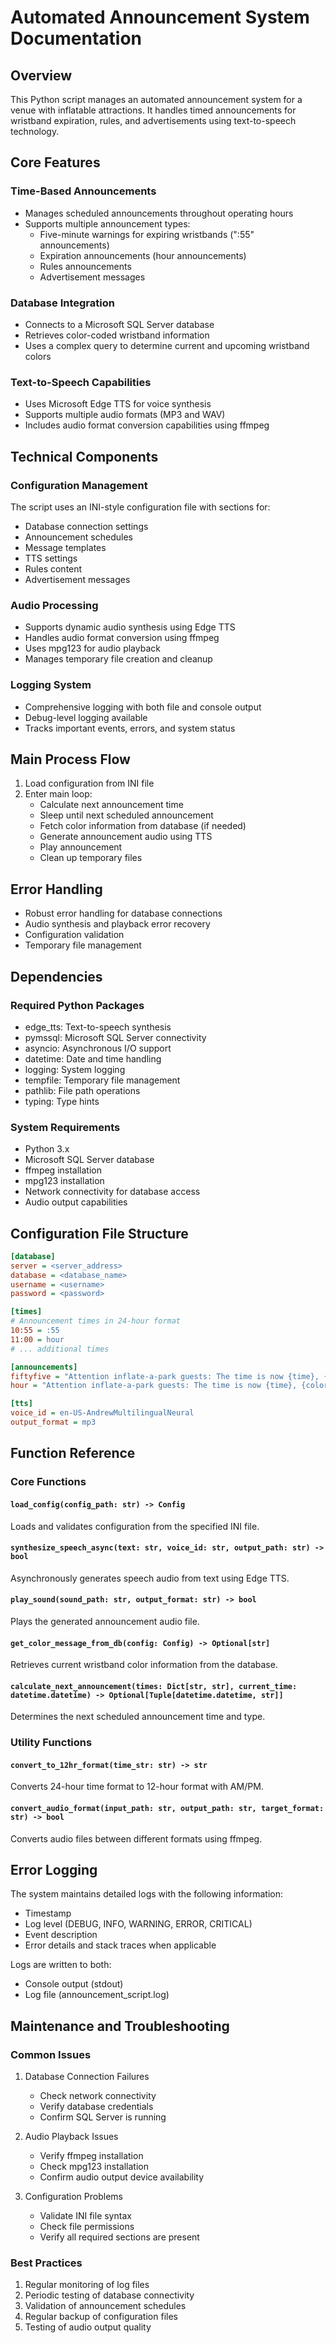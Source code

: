 # Automated Announcement System Documentation

## Overview
This Python script manages an automated announcement system for a venue with inflatable attractions. It handles timed announcements for wristband expiration, rules, and advertisements using text-to-speech technology.

## Core Features

### Time-Based Announcements
- Manages scheduled announcements throughout operating hours
- Supports multiple announcement types:
  - Five-minute warnings for expiring wristbands (":55" announcements)
  - Expiration announcements (hour announcements)
  - Rules announcements
  - Advertisement messages

### Database Integration
- Connects to a Microsoft SQL Server database
- Retrieves color-coded wristband information
- Uses a complex query to determine current and upcoming wristband colors

### Text-to-Speech Capabilities
- Uses Microsoft Edge TTS for voice synthesis
- Supports multiple audio formats (MP3 and WAV)
- Includes audio format conversion capabilities using ffmpeg

## Technical Components

### Configuration Management
The script uses an INI-style configuration file with sections for:
- Database connection settings
- Announcement schedules
- Message templates
- TTS settings
- Rules content
- Advertisement messages

### Audio Processing
- Supports dynamic audio synthesis using Edge TTS
- Handles audio format conversion using ffmpeg
- Uses mpg123 for audio playback
- Manages temporary file creation and cleanup

### Logging System
- Comprehensive logging with both file and console output
- Debug-level logging available
- Tracks important events, errors, and system status

## Main Process Flow

1. Load configuration from INI file
2. Enter main loop:
   - Calculate next announcement time
   - Sleep until next scheduled announcement
   - Fetch color information from database (if needed)
   - Generate announcement audio using TTS
   - Play announcement
   - Clean up temporary files

## Error Handling
- Robust error handling for database connections
- Audio synthesis and playback error recovery
- Configuration validation
- Temporary file management

## Dependencies

### Required Python Packages
- edge_tts: Text-to-speech synthesis
- pymssql: Microsoft SQL Server connectivity
- asyncio: Asynchronous I/O support
- datetime: Date and time handling
- logging: System logging
- tempfile: Temporary file management
- pathlib: File path operations
- typing: Type hints

### System Requirements
- Python 3.x
- Microsoft SQL Server database
- ffmpeg installation
- mpg123 installation
- Network connectivity for database access
- Audio output capabilities

## Configuration File Structure

```ini
[database]
server = <server_address>
database = <database_name>
username = <username>
password = <password>

[times]
# Announcement times in 24-hour format
10:55 = :55
11:00 = hour
# ... additional times

[announcements]
fiftyfive = "Attention inflate-a-park guests: The time is now {time}, {color} wristbands will be expiring in five minutes!"
hour = "Attention inflate-a-park guests: The time is now {time}, {color} wristbands have expired. Please exit the inflate-a-park at this time."

[tts]
voice_id = en-US-AndrewMultilingualNeural
output_format = mp3
```

## Function Reference

### Core Functions

#### `load_config(config_path: str) -> Config`
Loads and validates configuration from the specified INI file.

#### `synthesize_speech_async(text: str, voice_id: str, output_path: str) -> bool`
Asynchronously generates speech audio from text using Edge TTS.

#### `play_sound(sound_path: str, output_format: str) -> bool`
Plays the generated announcement audio file.

#### `get_color_message_from_db(config: Config) -> Optional[str]`
Retrieves current wristband color information from the database.

#### `calculate_next_announcement(times: Dict[str, str], current_time: datetime.datetime) -> Optional[Tuple[datetime.datetime, str]]`
Determines the next scheduled announcement time and type.

### Utility Functions

#### `convert_to_12hr_format(time_str: str) -> str`
Converts 24-hour time format to 12-hour format with AM/PM.

#### `convert_audio_format(input_path: str, output_path: str, target_format: str) -> bool`
Converts audio files between different formats using ffmpeg.

## Error Logging

The system maintains detailed logs with the following information:
- Timestamp
- Log level (DEBUG, INFO, WARNING, ERROR, CRITICAL)
- Event description
- Error details and stack traces when applicable

Logs are written to both:
- Console output (stdout)
- Log file (announcement_script.log)

## Maintenance and Troubleshooting

### Common Issues
1. Database Connection Failures
   - Check network connectivity
   - Verify database credentials
   - Confirm SQL Server is running

2. Audio Playback Issues
   - Verify ffmpeg installation
   - Check mpg123 installation
   - Confirm audio output device availability

3. Configuration Problems
   - Validate INI file syntax
   - Check file permissions
   - Verify all required sections are present

### Best Practices
1. Regular monitoring of log files
2. Periodic testing of database connectivity
3. Validation of announcement schedules
4. Regular backup of configuration files
5. Testing of audio output quality
